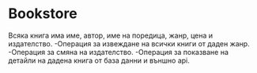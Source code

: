 # Bookstore

Всяка книга има име, автор, име на поредица, жанр, цена и издателство.
-Операция за извеждане на всички книги от даден жанр.
-Операция за смяна на издателство.
-Операция за показване на детайли на дадена книга от база данни и външно api.
